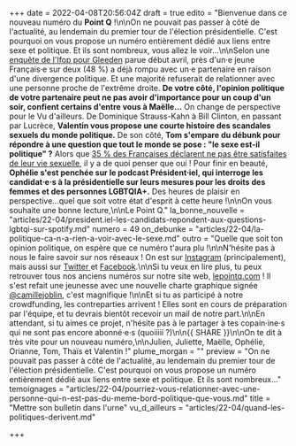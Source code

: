 +++
date = 2022-04-08T20:56:04Z
draft = true
edito = "Bienvenue dans ce nouveau numéro du **Point Q** !\n\nOn ne pouvait pas passer à côté de l'actualité, au lendemain du premier tour de l'élection présidentielle. C'est pourquoi on vous propose un numéro entièrement dédié aux liens entre sexe et politique. Et ils sont nombreux, vous allez le voir...\n\nSelon une [enquête de l'Ifop pour Gleeden](https://www.ifop.com/publication/enquete-sur-le-poids-de-la-politique-dans-la-vie-de-couple-des-francais-a-une-semaine-du-premier-tour/) parue début avril, près d'un·e jeune Français·e sur deux (48 %) a déjà rompu avec un·e partenaire en raison d'une divergence politique. Et une majorité refuserait de relationner avec une personne proche de l'extrême droite. **De votre côté, l'opinion politique de votre partenaire peut ne pas avoir d'importance pour un coup d'un soir, confient certains d'entre vous à Maëlle...** On change de perspective pour le Vu d'ailleurs. De Dominique Strauss-Kahn à Bill Clinton, en passant par Lucrèce, **Valentin vous propose une courte histoire des scandales sexuels du monde politique.** De son côté, **Tom s'empare du débunk pour répondre à une question que tout le monde se pose : \"le sexe est-il politique\" ?** Alors que [35 % des Françaises déclarent ne pas être satisfaites de leur vie sexuelle](https://www.google.com/url?sa=t&rct=j&q=&esrc=s&source=web&cd=&cad=rja&uact=8&ved=2ahUKEwjihbyJs4X3AhXSzIUKHR2CCJcQFnoECAcQAQ&url=https%3A%2F%2Fwww.ifop.com%2Fwp-content%2Fuploads%2F2021%2F09%2FRapport_TPC_2021.08.31-Volet-1.pdf&usg=AOvVaw3dI2m-YvBYo8WyuSwaqySn), il y a de quoi penser que oui ! Pour finir en beauté, **Ophélie s'est penchée sur le podcast Président⋅iel, qui interroge les candidat⋅e⋅s à la présidentielle sur leurs mesures pour les droits des femmes et des personnes LGBTQIA+.** Des heures de plaisir en perspective...quel que soit votre état d'esprit à cette heure !\n\nOn vous souhaite une bonne lecture,\n\nLe Point Q."
la_bonne_nouvelle = "articles/22-04/president.iel-les-candidats-repondent-aux-questions-lgbtqi-sur-spotify.md"
numero = 49
on_debunke = "articles/22-04/la-politique-ca-n-a-rien-a-voir-avec-le-sexe.md"
outro = "Quelle que soit ton opinion politique, on espère que ce numéro t'aura plu !\n\nN'hésite pas à nous le faire savoir sur nos réseaux ! On est sur [Instagram](https://www.instagram.com/lepoint.q/?hl=fr) (principalement), mais aussi sur [Twitter ](https://twitter.com/LePointQ)et [Facebook](https://www.facebook.com/lepointq.news/).\n\nSi tu veux en lire plus, tu peux retrouver tous nos anciens numéros sur notre site web, [lepointq.com](lepointq.com) ! Il s'est refait une jeunesse avec une nouvelle charte graphique signée [@camillejoblin](https://www.instagram.com/camillejoblin/), c'est magnifique !\n\nEt si tu as participé à notre crowdfunding, les contreparties arrivent ! Elles sont en cours de préparation par l'équipe, et tu devrais bientôt recevoir un mail de notre part.\n\nEn attendant, si tu aimes ce projet, n'hésite pas à le partager à tes copain·ine·s qui ne sont pas encore abonné·e·s (quoiiiii ?)\n\n{{ SHARE }}\n\nOn te dit à très vite pour un nouveau numéro,\n\nJulien, Juliette, Maëlle, Ophélie, Orianne, Tom, Thaïs et Valentin !"
plume_morgan = ""
preview = "On ne pouvait pas passer à côté de l'actualité, au lendemain du premier tour de l'élection présidentielle. C'est pourquoi on vous propose un numéro entièrement dédié aux liens entre sexe et politique. Et ils sont nombreux..."
temoignages = "articles/22-04/pourriez-vous-relationner-avec-une-personne-qui-n-est-pas-du-meme-bord-politique-que-vous.md"
title = "Mettre son bulletin dans l'urne"
vu_d_ailleurs = "articles/22-04/quand-les-politiques-derivent.md"

+++
